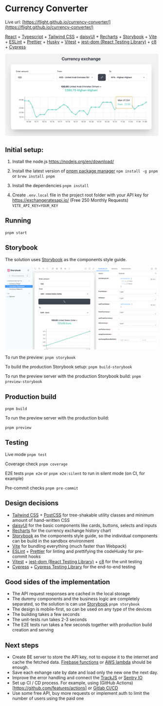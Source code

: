 # Currency Converter

Live url:
[https://flight.github.io/currency-converter/](https://flight.github.io/currency-converter/)

[React](https://reactjs.org) + [Typescript](https://www.typescriptlang.org) + [Tailwind CSS](https://tailwindcss.com) + [daisyUI](https://daisyui.com) + [Recharts](https://recharts.org) + [Storybook](http://storybook.js.org) + [Vite](https://vitejs.dev) + [ESLint](https://eslint.org) + [Prettier](https://prettier.io) + [Husky](https://github.com/typicode/husky) + [Vitest](https://vitest.dev) + [jest-dom (React Testing Library)](https://github.com/testing-library/jest-dom) + [c8](https://github.com/bcoe/c8) + [Cypress](https://www.cypress.io)

![Currency Converter](screenshots/app.png?raw=true)

## Initial setup:

1. Install the node.js
   https://nodejs.org/en/download/

2. Install the latest version of [pnpm package manager](https://pnpm.io/installation#using-npm)
   `npm install -g pnpm` or `brew install pnpm`

3. Install the dependencies
   `pnpm install`

4. Create `.env.local` file in the project root folder with your API key for https://exchangeratesapi.io/ (Free 250 Monthly Requests)
   `VITE_API_KEY=YOUR_KEY`

## Running

`pnpm start`

## Storybook

The solution uses [Storybook](http://storybook.js.org) as the components style guide.

![Currency Converter](screenshots/storybook.png?raw=true)

To run the preview:
`pnpm storybook`

To build the production Storybook setup:
`pnpm build-storybook`

To run the preview server with the production Storybook build:
`pnpm preview-storybook`

## Production build

`pnpm build`

To run the preview server with the production build:

`pnpm preview`

## Testing

Live mode
`pnpm test`

Coverage check
`pnpm coverage`

E2E tests
`pnpm e2e`
or
`pnpm e2e:silent` to run in silent mode (on CI, for example)

Pre-commit checks
`pnpm pre-commit`

## Design decisions

- [Tailwind CSS](https://tailwindcss.com) + [PostCSS](http://postcss.org) for tree-shakable utility classes and minimum amount of hand-written CSS
- [daisyUI](https://daisyui.com) for the basic components like cards, buttons, selects and inputs
- [Recharts](https://recharts.org) for the currency exchange history chart
- [Storybook](http://storybook.js.org) as the components style guide, so the individual components can be build in the sandbox environment
- [Vite](https://vitejs.dev) for bundling everything (much faster than Webpack)
- [ESLint](http://eslint.org) + [Prettier](http://prettier.io) for linting and prettifying the codeHusky for pre-commit hooks
- [Vitest](http://vitest.dev) + [jest-dom (React Testing Library)](https://github.com/testing-library/jest-dom) + [c8](https://github.com/bcoe/c8) for the unit testing
- [Cypress](http://cypress.io) + [Cypress Testing Library](https://testing-library.com/docs/cypress-testing-library/intro/) for the end-to-end testing

## Good sides of the implementation

- The API request responses are cached in the local storage
- The dummy components and the business logic are completely separated, so the solution is can use [Storybook](http://storybook.js.org) `pnpm storybook`
- The design is mobile-first, so can be used on any type of the devices
- The building takes a few seconds
- The unit-tests run takes 2-3 seconds
- The E2E tests run takes a few seconds together with production build creation and serving

## Next steps

- Create BE server to store the API key, not to expose it to the internet and cache the fetched data. [Firebase functions](https://firebase.google.com/docs/functions) or [AWS lambda](https://docs.aws.amazon.com/lambda/latest/dg/welcome.html) should be enough.
- Save each exhange rate by date and load only the new one the next day.
- Improve the error handling and connect the [TrackJS](https://trackjs.com) or [Sentry IO](http://sentry.io)
- Set up CI / CD process. For example, using (GitHub Actions)[https://github.com/features/actions] or [Gitlab CI/CD](https://docs.gitlab.com/ee/ci/)
- Use some free API, buy more requests or implement auth to limit the number of users using the paid one

